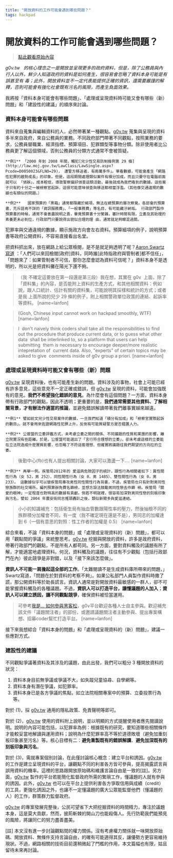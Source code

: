 ```yaml
---
title: "開放資料的工作可能會遇到哪些問題？"
tags: hackpad
---
```


# 開放資料的工作可能會遇到哪些問題？

> [點此觀看原始內容](https://g0v.hackpad.tw/KHOwLrOtkav)


_g0v.tw   的核心理念之一是開放並呈現更多的政府資料，但是，除了公務員與內行人以外，鮮少人知道政府的資料是如何產生，很容易會忽略了資料本身可能是有誤甚至有 毒；此外，開放資料並不一定代表能提供正確的資訊，還需要嚴謹的解釋，否則可能會有強化社會既有污名的風險，而產生負面效果。_

我將按「資料本身可能會有哪些問題」、「處理或呈現資料時可能又會有哪些（新）問題」和「建設性的建議」的順序來討論。


### 資料本身可能會有哪些問題

資料來自蒐集與編輯資料的人，必然帶著某一種觀點。[g0v.tw](http://g0v.tw) 蒐集與呈現的資料多半來自政府，來自公務員的業務。不同政府部門帶著不同觀點，按照業務的要求，公務員替職業、經濟指標、預算項目、犯罪類型等事物分類。除非使用者比公務員更了解這個領域，否則公務員的分類方式通常不會被質疑。

    **例1** 「2000 年到 2008 年間，觸犯[兒少性交易防制條例第 29 條](http://law.moj.gov.tw/LawClass/LawSingle.aspx?Pcode=D0050023&FLNO=29)， 遭警方移送者，有兩萬多件」。單看數據，可能會產生「網路性犯罪的趨勢成長」的印象。但是，這段期間處理類似案件有積分加成，而且只要守在電腦前面就可以 「偵辦」，成本較低，導致警察偏好偵查這類活動，最後就成為我們看到的數據。這些案子只有約十分之一被檢察官起訴，這很可能意味偵查與移送都相當浮濫。（其他像交通違規的數據也有類似的問題。）

    **例2**   國家預算的「黑箱」通常都隱藏於細項，無法在總預算的層次察覺。各部會的預算書，充斥語焉不詳的「資訊服務費」、「一般事務費」等名目，有可能藏汙納垢。 行政部門製作預算書的時候，通常不會善盡說明之責，畢竟預算書十分繁雜，審計時間有限，立委及其助理的素養更未必到位，行政部門只要說得出貌似合理的理 由，通常就足夠矇混過關。

犯罪率與交通違規的數據，顯示施政方向會左右資料。預算細項的例子，說明預算書等政府公開資料，不容易直接看出名堂。

把資料抓出來，放在網路上給公眾檢閱，是不是就足夠透明了呢？[Aaron Swartz 寫道](https://github.com/oreillymedia/open_government) ：「人們可以來回檢閱\[政府\]資料，同時誰\[此特指政府與管制者\]都不信任」，「問題來了：如果管制者不可信，那你怎麼會認為資料可信呢？」資料本身不是透明的，所以光是把資料攤在陽光下還不夠。

> （我 不確定這要放在第一段還是第三段）我在想，其實在 g0v  上面，除了「資料集」的內容，是否能附上資料的生產方式，和其他相關資料：例如說，跟人口統計、估計有關的資料集，可能說明其採樣和統計的方式；或者是我 上面所說的兒少 29 條的例子，附上相關警政單位政策的連結、起訴率等資料。
> [name=lanfon]

> (Gosh, Chinese input cannot work on hackpad smoothly, WTF) 
> [name=lanfon]

> I  don't naively think coders shall take all the responsibilities to find  out the procedure that produce current data, or to guess what other data  shall be interlinked to, so a platform that users can help submitting  them is necessary to encourage deeper/more realistic intepretation of  current data. Also, "experts" of certain topics may be asked to give  comments inside of g0v group a priori.
> [name=lanfon]


### 處理或呈現資料時可能又會有哪些（新）問題

[g0v.tw](http://g0v.tw) 呈現資料後，也有可能產生新的問題。資料涉及的事物，社會上可能已經有許多意見，這些意見不一定正確或錯誤，但 [g0v.tw](http://g0v.tw) 呈現的資料，可能會加強既有的意見。**我們不希望強化錯誤的意見**。為什麼會有這個問題？一方面，資料本身帶有行政部門的觀點，因此不透明；更重要的是，**我們通常需要其他資料、了解相關背景，才有辦法作適當的推論**，並避免錯誤解讀帶著我們離事實越來越遠。

    **例1** 譬如前文兒少性交易案件的數據，一旦我們知道「積分有加成」和「檢察官實際起訴的數目」，就不會用來佐證網路性犯罪上升，反倒有可能質疑警方是否錯置人力。

    **例2** 公督盟的立委評鑑方式，未考慮立委之間的關係、不同議題的性質和黨團的影響，離立院實況有些距離。於是，公督盟可能選出了「言行符合理想的立委」，卻未考慮這樣的立委能在立法院造成什麼實質影響，也忽略了不符這套理想、但確實將議題往我們期望的方向拉的立委。
> 後勤中心(fb)也有人提出相關討論，大家可以激盪一下....
> [name=lanfon]


    **例3** 再舉一例。疾管局2012年的 愛滋病危險因子的統計，跟性行為相關者如下：異性間性行為（女 52，男 252）、同性間性行為（女 0，男 1485）、雙性間性行為（女 0，男 233）。 這數據似乎可以替疾管局專攻男性同性間性行為背書，不過，疾管局也只有針對男同性戀族群的社交場所，編列預算辦免費名篩檢，並想方設法鼓勵男同性戀去作篩 檢。疾管局「關愛的眼神」一定程度也對特高的數據有貢獻。倘若不明就裡，很容易加深對男同性戀的刻板印象與污名，譬如 2004 年農安街同志搖頭轟趴之後，類似新聞多與愛滋連結。
> 小小的知識補充：包括衛生局有抽血管數跟陽性率的壓力，然後抽檢不同的族群積分加權會不同，有一度（我不確定現在還是不是），男同志的加權達到 6（一個有意思的對照：性工作者的加權是 0.5）
> [name=lanfon]


綜合來看，不論「資料本身的問題」或「處理或呈現資料的（新）問題」，都可以用「觀點間的爭議」來統整思考。[g0v.tw](http://g0v.tw) 挖掘與開放的資料，許多是政府資料，帶著行政部門的觀點，不是所有人都苟同。另一方面，要對資料觸及的議題有所了解，才能適當地處理資料。何況，資料觸及的議題，往往有不少觀點（包括行政部門在內）彼此競爭是非對錯，以及「接下來該怎麼做」。

**資訊人不可能一肩擔起這全部的工作**。「太難閱讀不是生成資料庫所帶來的問題，」Swartz寫道，「問題在於對資料的考察不夠」。如果公私部門人員製作資料時撒了謊，那公開資料等於助長謊言。資訊人通常是對開放資料最敏感的一群人，卻不可能掌握資料觸及的各種議題。不過，**資訊人可以打造平台，讓懂議題的人加入**；**資訊人可以建立誘因，讓不同觀點競爭**，確保資料被恰當運用。
> 可參考[我是... 如何參與黑客松](https://hackpad.com/%E6%88%91%E6%98%AF...-%E5%A6%82%E4%BD%95%E5%8F%83%E8%88%87%E9%BB%91%E5%AE%A2%E6%9D%BE-ZYU6qiYaQLo)，g0v平台歡迎各種人士自主參與。歡迎補充該文件「議題關注者」的部份，或邀請議題關注者主動參與、提出專案構想、招募coder幫忙打造平台。
> [name=lanfon]


接下來我想綜合「資料本身的問題」和「處理或呈現資料的（新）問題」，建議一些應對方式。

### 建設性的建議

不同觀點爭議著資料及其涉及的議題，由此出發，我們可以粗分 3 種開放資料的狀況：
1.  資料本身目前無爭議或爭議不大，如失蹤兒童協尋、自學網等。
2.  資料本身有潛在爭議，如犯罪率。
3.  資料本身已是各方爭議的焦點，如立法院相關專案中的預算、立委投票行為等。

對於 (1)，採 [g0v.tw](http://g0v.tw) 通用的隱私政策、免責聲明等即可。

對於 (2)，[g0v.tw](http://g0v.tw) 使用的資料附上說明，並以明顯的方式提醒使用者應先閱讀說明。說明的內容可能包括，以犯罪率為例：根據既有的研究，要知道哪些相關條件才能較妥當地解讀與運用資料；說明為什麼犯罪率高不等於道德敗壞（避免加重刻板印象甚至污名）等。核心目標有二：**避免重製既有的錯誤解讀**、**避免加深既有的刻板印象與污名**。

對於 (3)，需就專案個別討論，在此僅討論核心概念：建立平台和誘因。[g0v.tw](http://g0v.tw) 的工作是建立呈現資料的平台，讓觀點不同的利害各方皆可參與，提高揭露謊言與誤用資料的機率。這裡的思路跟開放原始碼和維護言論自由是一致的\[註\]。另方面，[g0v.tw](http://g0v.tw) 製作的平台若能簡化監督政府所需的繁瑣工作，懂議題的人就有參與的誘因。此外，[g0v.tw](http://g0v.tw) 也可以在平台上提供利害各方爭取信用與成績（credit）的工具，更強化誘因之外，也讓不一定懂議題的廣大公眾能監督他們（懂議題的人）的工作，群策群力監督政府。

[g0v.tw](http://g0v.tw) 的專案發展完整後，公民可望省下大把挖掘資料的時間精力，專注於議題本身，這是莫大貢獻，然而，披荊斬棘的開山刀也能殺傷人。先行防範我們能預見的風險，將讓同仁的努力盡善盡美。

\[註\]
本文沒有進一步討論觀點間的權力關係。沒有考慮權力關係就一味開放原始碼、開放資料、無條件支持言論自由，的確有可能適得其反，讓優勢方更容易維持現狀。不過，網路相關的技術目前還稍微起了門檻的作用，本文篇幅也有限，姑且留待未來再討論。

